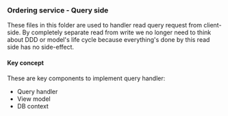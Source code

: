 ### Ordering service - Query side

These files in this folder are used to handler read query request from client-side. By completely separate read from write we no longer need to think about DDD or model's life cycle because everything's done by this read side has no side-effect.

#### Key concept
These are key components to implement query handler:
- Query handler
- View model
- DB context